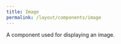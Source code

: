 ```yaml
---
title: Image
permalink: /layout/components/image
---
```


A component used for displaying an image.
